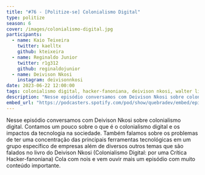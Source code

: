 ```yaml
---
title: "#76 - [Politize-se] Colonialismo Digital"
type: politize
season: 6
cover: /images/colonialismo-digital.jpg
participants:
  - name: Kaio Teixeira
    twitter: kaelltx
    github: kteixeira
  - name: Reginaldo Junior
    twitter: r1g312
    github: reginaldojunior
  - name: Deivison Nkosi
    instagram: deivisonnkosi
date: 2023-06-22 12:00:00
tags: colonialismo digital, hacker-fanoniana, deivison nkosi, walter lippold, hacktivismo, impactos da tecnologia, racismo algorítmico, soberania digital
description: "Nesse episódio conversamos com Deivison Nkosi sobre colonialismo digital. Contamos um pouco sobre o que é o colonialismo digital e os impactos da tecnologia na sociedade..."
embed_url: "https://podcasters.spotify.com/pod/show/quebradev/embed/episodes/76---Politize-se-Colonialismo-Digital-e25vvs8"
---
```


Nesse episódio conversamos com Deivison Nkosi sobre colonialismo digital. Contamos um pouco sobre o que é o colonialismo digital e os impactos da tecnologia na sociedade.
Também falamos sobre os problemas de ter uma concentração das principais ferramentas tecnológicas em um grupo específico de empresas além de diversos outros temas que são falados no livro do Deivison Nkosi (Colonialismo Digital: por uma Crítica Hacker-fanoniana)
Cola com nois e vem ouvir mais um episódio com muito conteúdo importante.
